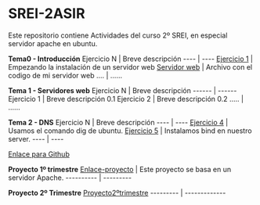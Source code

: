 # SREI-2ASIR
Este repositorio contiene Actividades del curso 2º SREI, en especial servidor apache en ubuntu.

**Tema0 - Introducción**
Ejercicio N | Breve descripción 
---- | ----
[Ejercicio 1](/Tema0/ejercicio0.5.md) | Empezando la instalación de un servidor web
[Servidor web](/Tema0/Servidorweb.py) | Archivo con el codigo de mi servidor web
.... | ......

**Tema 1 - Servidores web**
Ejercicio N | Breve descripción
------ | ------
Ejercicio 1 | Breve descripción 0.1
Ejercicio 2 | Breve descripción 0.2
..... | ......

**Tema 2 - DNS**
Ejercicio N | Breve descripción
---- | ----
[Ejercicio 4](Tema2/#4-DNS) | Usamos el comando dig de ubuntu.
[Ejercicio 5](/Tema2/#5-DNS) | Instalamos bind en nuestro server.
---- | ----

[Enlace para Github](http://github.com)

**Proyecto 1º trimestre**
[Enlace-proyecto](/Proyecto1ºTRIM/Rafa-proyecto.md) | Este proyecto se  basa en un servidor Apache.
---------- | --------- 

**Proyecto 2º Trimestre**
[Proyecto2ºtrimestre](/Proyecto2ºTrimestre/ProyectoSREI.md)
--------- | -------------

